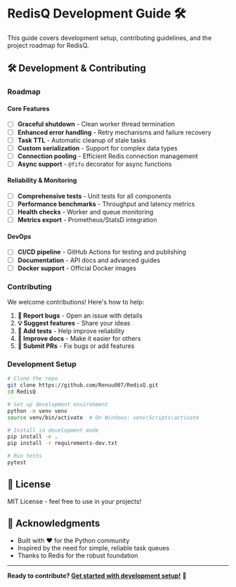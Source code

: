 # RedisQ Development Guide 🛠️

This guide covers development setup, contributing guidelines, and the project roadmap for RedisQ.

## 🛠️ Development & Contributing

### Roadmap

#### Core Features
- [ ] **Graceful shutdown** - Clean worker thread termination
- [ ] **Enhanced error handling** - Retry mechanisms and failure recovery
- [ ] **Task TTL** - Automatic cleanup of stale tasks
- [ ] **Custom serialization** - Support for complex data types
- [ ] **Connection pooling** - Efficient Redis connection management
- [ ] **Async support** - `@fifo` decorator for async functions

#### Reliability & Monitoring
- [ ] **Comprehensive tests** - Unit tests for all components
- [ ] **Performance benchmarks** - Throughput and latency metrics
- [ ] **Health checks** - Worker and queue monitoring
- [ ] **Metrics export** - Prometheus/StatsD integration

#### DevOps
- [ ] **CI/CD pipeline** - GitHub Actions for testing and publishing
- [ ] **Documentation** - API docs and advanced guides
- [ ] **Docker support** - Official Docker images

### Contributing

We welcome contributions! Here's how to help:

1. **🐛 Report bugs** - Open an issue with details
2. **💡 Suggest features** - Share your ideas
3. **🧪 Add tests** - Help improve reliability
4. **📝 Improve docs** - Make it easier for others
5. **🔧 Submit PRs** - Fix bugs or add features

### Development Setup

```bash
# Clone the repo
git clone https://github.com/Renuu007/RedisQ.git
cd RedisQ

# Set up development environment
python -m venv venv
source venv/bin/activate  # On Windows: venv\Scripts\activate

# Install in development mode
pip install -e .
pip install -r requirements-dev.txt

# Run tests
pytest
```

## 📜 License

MIT License - feel free to use in your projects!

## 🙏 Acknowledgments

- Built with ❤️ for the Python community
- Inspired by the need for simple, reliable task queues
- Thanks to Redis for the robust foundation

---

**Ready to contribute? [Get started with development setup!](#development-setup)** 🚀
